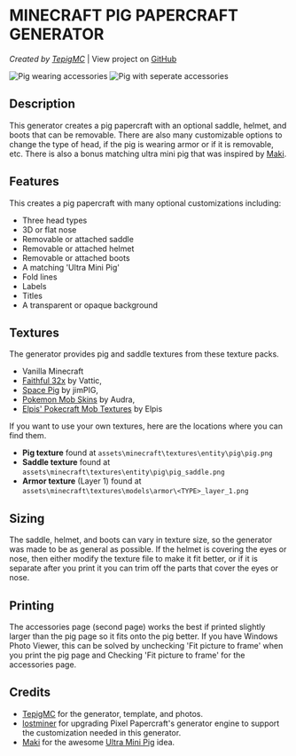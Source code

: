 # MINECRAFT PIG PAPERCRAFT GENERATOR
*Created by [TepigMC](http://pixelpapercraft.com/user/tepigmc)* | View project on [GitHub](https://github.com/TepigMC/Papercraft-Pig-Generator)

![Pig wearing accessories](thumbnails/assembled_web.png)
![Pig with seperate accessories](thumbnails/assembled_2_web.png)

## Description
This generator creates a pig papercraft with an optional saddle, helmet, and boots that can be removable.
There are also many customizable options to change the type of head, if the pig is wearing armor or if it is removable, etc.
There is also a bonus matching ultra mini pig that was inspired by [Maki](http://pixelpapercraft.com/user/maki).

## Features
This creates a pig papercraft with many optional customizations including:

  - Three head types
  - 3D or flat nose
  - Removable or attached saddle
  - Removable or attached helmet
  - Removable or attached boots
  - A matching 'Ultra Mini Pig'
  - Fold lines
  - Labels
  - Titles
  - A transparent or opaque background

## Textures
The generator provides pig and saddle textures from these texture packs.

  - Vanilla Minecraft
  - [Faithful 32x](http://www.minecraftforum.net/forums/mapping-and-modding/resource-packs/1223254-faithful-32x32-pack-update-red-cat-clay-1-8) by Vattic,
  - [Space Pig](http://www.planetminecraft.com/texture_pack/spacepig-space-apocalypse-16x-wip/) by jimPIG,
  - [Pokemon Mob Skins](http://www.planetminecraft.com/texture_pack/pokemon-mob-skins/) by Audra,
  - [Elpis' Pokecraft Mob Textures](http://www.minecraftforum.net/forums/mapping-and-modding/resource-packs/1223927-elpis-pokecraft-mob-textures) by Elpis

If you want to use your own textures, here are the locations where you can find them.

  - **Pig texture** found at `assets\minecraft\textures\entity\pig\pig.png`
  - **Saddle texture** found at `assets\minecraft\textures\entity\pig\pig_saddle.png`
  - **Armor texture** (Layer 1) found at `assets\minecraft\textures\models\armor\<TYPE>_layer_1.png`

## Sizing
The saddle, helmet, and boots can vary in texture size, so the generator was made to be as general as possible.
If the helmet is covering the eyes or nose, then either modify the texture file to make it fit better, or
if it is separate after you print it you can trim off the parts that cover the eyes or nose.

## Printing
The accessories page (second page) works the best if printed slightly larger than the pig page so it fits onto the pig better.
If you have Windows Photo Viewer, this can be solved by unchecking 'Fit picture to frame' when you print the pig page
and Checking 'Fit picture to frame' for the accessories page.

## Credits
  - [TepigMC](http://pixelpapercraft.com/user/tepigmc) for the generator, template, and photos.
  - [lostminer](http://pixelpapercraft.com/user/lostminer) for upgrading Pixel Papercraft's
    generator engine to support the customization needed in this generator.
  - [Maki](http://pixelpapercraft.com/user/maki) for the awesome [Ultra Mini Pig](http://pixelpapercraft.com/papercraft/5221a6deeee0218e38000040/ultra-mini-miny-pigy) idea.
